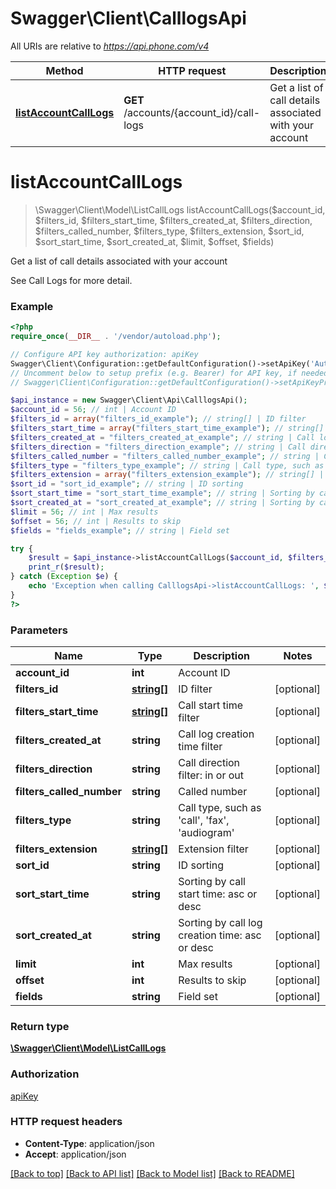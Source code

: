 # Swagger\Client\CalllogsApi

All URIs are relative to *https://api.phone.com/v4*

Method | HTTP request | Description
------------- | ------------- | -------------
[**listAccountCallLogs**](CalllogsApi.md#listAccountCallLogs) | **GET** /accounts/{account_id}/call-logs | Get a list of call details associated with your account


# **listAccountCallLogs**
> \Swagger\Client\Model\ListCallLogs listAccountCallLogs($account_id, $filters_id, $filters_start_time, $filters_created_at, $filters_direction, $filters_called_number, $filters_type, $filters_extension, $sort_id, $sort_start_time, $sort_created_at, $limit, $offset, $fields)

Get a list of call details associated with your account

See Call Logs for more detail.

### Example
```php
<?php
require_once(__DIR__ . '/vendor/autoload.php');

// Configure API key authorization: apiKey
Swagger\Client\Configuration::getDefaultConfiguration()->setApiKey('Authorization', 'YOUR_API_KEY');
// Uncomment below to setup prefix (e.g. Bearer) for API key, if needed
// Swagger\Client\Configuration::getDefaultConfiguration()->setApiKeyPrefix('Authorization', 'Bearer');

$api_instance = new Swagger\Client\Api\CalllogsApi();
$account_id = 56; // int | Account ID
$filters_id = array("filters_id_example"); // string[] | ID filter
$filters_start_time = array("filters_start_time_example"); // string[] | Call start time filter
$filters_created_at = "filters_created_at_example"; // string | Call log creation time filter
$filters_direction = "filters_direction_example"; // string | Call direction filter: in or out
$filters_called_number = "filters_called_number_example"; // string | Called number
$filters_type = "filters_type_example"; // string | Call type, such as 'call', 'fax', 'audiogram'
$filters_extension = array("filters_extension_example"); // string[] | Extension filter
$sort_id = "sort_id_example"; // string | ID sorting
$sort_start_time = "sort_start_time_example"; // string | Sorting by call start time: asc or desc
$sort_created_at = "sort_created_at_example"; // string | Sorting by call log creation time: asc or desc
$limit = 56; // int | Max results
$offset = 56; // int | Results to skip
$fields = "fields_example"; // string | Field set

try {
    $result = $api_instance->listAccountCallLogs($account_id, $filters_id, $filters_start_time, $filters_created_at, $filters_direction, $filters_called_number, $filters_type, $filters_extension, $sort_id, $sort_start_time, $sort_created_at, $limit, $offset, $fields);
    print_r($result);
} catch (Exception $e) {
    echo 'Exception when calling CalllogsApi->listAccountCallLogs: ', $e->getMessage(), PHP_EOL;
}
?>
```

### Parameters

Name | Type | Description  | Notes
------------- | ------------- | ------------- | -------------
 **account_id** | **int**| Account ID |
 **filters_id** | [**string[]**](../Model/string.md)| ID filter | [optional]
 **filters_start_time** | [**string[]**](../Model/string.md)| Call start time filter | [optional]
 **filters_created_at** | **string**| Call log creation time filter | [optional]
 **filters_direction** | **string**| Call direction filter: in or out | [optional]
 **filters_called_number** | **string**| Called number | [optional]
 **filters_type** | **string**| Call type, such as &#39;call&#39;, &#39;fax&#39;, &#39;audiogram&#39; | [optional]
 **filters_extension** | [**string[]**](../Model/string.md)| Extension filter | [optional]
 **sort_id** | **string**| ID sorting | [optional]
 **sort_start_time** | **string**| Sorting by call start time: asc or desc | [optional]
 **sort_created_at** | **string**| Sorting by call log creation time: asc or desc | [optional]
 **limit** | **int**| Max results | [optional]
 **offset** | **int**| Results to skip | [optional]
 **fields** | **string**| Field set | [optional]

### Return type

[**\Swagger\Client\Model\ListCallLogs**](../Model/ListCallLogs.md)

### Authorization

[apiKey](../../README.md#apiKey)

### HTTP request headers

 - **Content-Type**: application/json
 - **Accept**: application/json

[[Back to top]](#) [[Back to API list]](../../README.md#documentation-for-api-endpoints) [[Back to Model list]](../../README.md#documentation-for-models) [[Back to README]](../../README.md)

